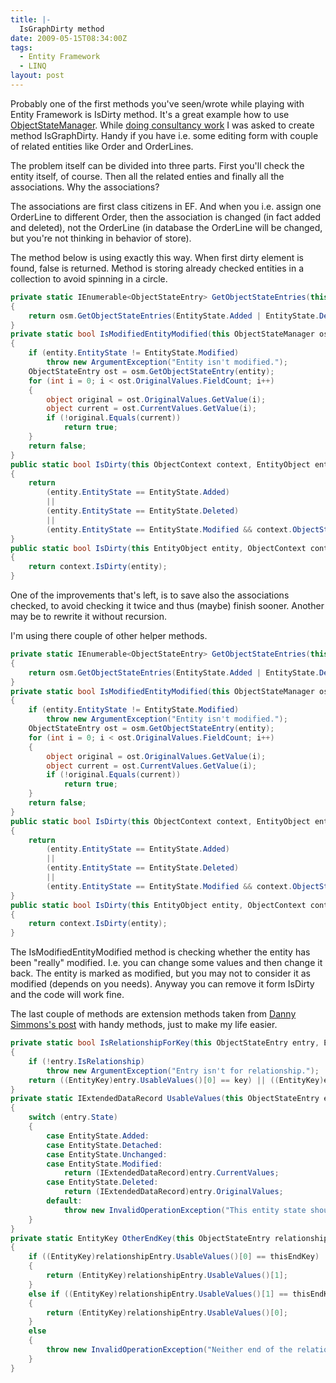 ```yaml
---
title: |-
  IsGraphDirty method
date: 2009-05-15T08:34:00Z
tags:
  - Entity Framework
  - LINQ
layout: post
---
```

Probably one of the first methods you've seen/wrote while playing with Entity Framework is IsDirty method. It's a great example how to use [ObjectStateManager][1]. While [doing consultancy work][2] I was asked to create method IsGraphDirty. Handy if you have i.e. some editing form with couple of related entities like Order and OrderLines. 

The problem itself can be divided into three parts. First you'll check the entity itself, of course. Then all the related enties and finally all the associations. Why the associations? 

The associations are first class citizens in EF. And when you i.e. assign one OrderLine to different Order, then the association is changed (in fact added and deleted), not the OrderLine (in database the OrderLine will be changed, but you're not thinking in behavior of store). 

The method below is using exactly this way. When first dirty element is found, false is returned. Method is storing already checked entities in a collection to avoid spinning in a circle. 

```csharp
private static IEnumerable<ObjectStateEntry> GetObjectStateEntries(this ObjectStateManager osm)
{
    return osm.GetObjectStateEntries(EntityState.Added | EntityState.Deleted | EntityState.Modified | EntityState.Unchanged);
}
private static bool IsModifiedEntityModified(this ObjectStateManager osm, EntityObject entity)
{
    if (entity.EntityState != EntityState.Modified)
        throw new ArgumentException("Entity isn't modified.");
    ObjectStateEntry ost = osm.GetObjectStateEntry(entity);
    for (int i = 0; i < ost.OriginalValues.FieldCount; i++)
    {
        object original = ost.OriginalValues.GetValue(i);
        object current = ost.CurrentValues.GetValue(i);
        if (!original.Equals(current))
            return true;
    }
    return false;
}
public static bool IsDirty(this ObjectContext context, EntityObject entity)
{
    return
        (entity.EntityState == EntityState.Added)
        ||
        (entity.EntityState == EntityState.Deleted)
        ||
        (entity.EntityState == EntityState.Modified && context.ObjectStateManager.IsModifiedEntityModified(entity));
}
public static bool IsDirty(this EntityObject entity, ObjectContext context)
{
    return context.IsDirty(entity);
}
```

One of the improvements that's left, is to save also the associations checked, to avoid checking it twice and thus (maybe) finish sooner. Another may be to rewrite it without recursion.

I'm using there couple of other helper methods.

```csharp
private static IEnumerable<ObjectStateEntry> GetObjectStateEntries(this ObjectStateManager osm)
{
    return osm.GetObjectStateEntries(EntityState.Added | EntityState.Deleted | EntityState.Modified | EntityState.Unchanged);
}
private static bool IsModifiedEntityModified(this ObjectStateManager osm, EntityObject entity)
{
    if (entity.EntityState != EntityState.Modified)
        throw new ArgumentException("Entity isn't modified.");
    ObjectStateEntry ost = osm.GetObjectStateEntry(entity);
    for (int i = 0; i < ost.OriginalValues.FieldCount; i++)
    {
        object original = ost.OriginalValues.GetValue(i);
        object current = ost.CurrentValues.GetValue(i);
        if (!original.Equals(current))
            return true;
    }
    return false;
}
public static bool IsDirty(this ObjectContext context, EntityObject entity)
{
    return
        (entity.EntityState == EntityState.Added)
        ||
        (entity.EntityState == EntityState.Deleted)
        ||
        (entity.EntityState == EntityState.Modified && context.ObjectStateManager.IsModifiedEntityModified(entity));
}
public static bool IsDirty(this EntityObject entity, ObjectContext context)
{
    return context.IsDirty(entity);
}
```

The IsModifiedEntityModified method is checking whether the entity has been "really" modified. I.e. you can change some values and then change it back. The entity is marked as modified, but you may not to consider it as modified (depends on you needs). Anyway you can remove it form IsDirty and the code will work fine.

The last couple of methods are extension methods taken from [Danny Simmons's post][3] with handy methods, just to make my life easier.

```csharp
private static bool IsRelationshipForKey(this ObjectStateEntry entry, EntityKey key)
{
    if (!entry.IsRelationship)
        throw new ArgumentException("Entry isn't for relationship.");
    return ((EntityKey)entry.UsableValues()[0] == key) || ((EntityKey)entry.UsableValues()[1] == key);
}
private static IExtendedDataRecord UsableValues(this ObjectStateEntry entry)
{
    switch (entry.State)
    {
        case EntityState.Added:
        case EntityState.Detached:
        case EntityState.Unchanged:
        case EntityState.Modified:
            return (IExtendedDataRecord)entry.CurrentValues;
        case EntityState.Deleted:
            return (IExtendedDataRecord)entry.OriginalValues;
        default:
            throw new InvalidOperationException("This entity state should not exist.");
    }
}
private static EntityKey OtherEndKey(this ObjectStateEntry relationshipEntry, EntityKey thisEndKey)
{
    if ((EntityKey)relationshipEntry.UsableValues()[0] == thisEndKey)
    {
        return (EntityKey)relationshipEntry.UsableValues()[1];
    }
    else if ((EntityKey)relationshipEntry.UsableValues()[1] == thisEndKey)
    {
        return (EntityKey)relationshipEntry.UsableValues()[0];
    }
    else
    {
        throw new InvalidOperationException("Neither end of the relationship contains the passed in key.");
    }
}
```

[1]: http://msdn.microsoft.com/en-us/library/system.data.objects.objectstatemanager.aspx
[2]: http://www.x2develop.com/
[3]: http://blogs.msdn.com/dsimmons/archive/2008/01/17/ef-extension-methods-extravaganza-part-ii-relationship-entry-irelatedend.aspx